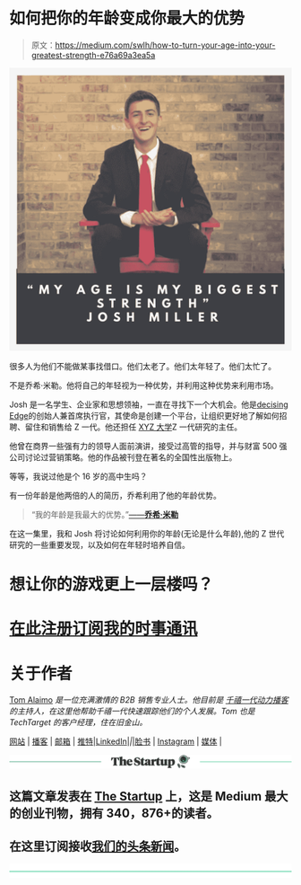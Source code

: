 # 如何把你的年龄变成你最大的优势

> 原文：<https://medium.com/swlh/how-to-turn-your-age-into-your-greatest-strength-e76a69a3ea5a>

![](img/b9df03be13813d0167cf426768ce0999.png)

很多人为他们不能做某事找借口。他们太老了。他们太年轻了。他们太忙了。

不是乔希·米勒。他将自己的年轻视为一种优势，并利用这种优势来利用市场。

Josh 是一名学生、企业家和思想领袖，一直在寻找下一个大机会。他是[decising Edge](https://www.thedecidingedge.com/#intro)的创始人兼首席执行官，其使命是创建一个平台，让组织更好地了解如何招聘、留住和销售给 Z 一代。他还担任 [XYZ 大学](https://www.xyzuniversity.com/)Z 一代研究的主任。

他曾在商界一些强有力的领导人面前演讲，接受过高管的指导，并与财富 500 强公司讨论过营销策略。他的作品被刊登在著名的全国性出版物上。

等等，我说过他是个 16 岁的高中生吗？

有一份年龄是他两倍的人的简历，乔希利用了他的年龄优势。

> “我的年龄是我最大的优势。”[——**乔希·米勒**](https://www.linkedin.com/in/ACoAABz2FIMBPqF4XdW4iVV_ejr44snHakmOCUo/)

在这一集里，我和 Josh 将讨论如何利用你的年龄(无论是什么年龄),他的 Z 世代研究的一些重要发现，以及如何在年轻时培养自信。

# 想让你的游戏更上一层楼吗？

# [在此注册订阅我的时事通讯](http://eepurl.com/c-46aj)

# 关于作者

[Tom Alaimo](https://www.linkedin.com/in/tom-alaimo-573a1878/) *是一位充满激情的 B2B 销售专业人士。他目前是* [*千禧一代动力播客*](https://soundcloud.com/ryan-warner-799706255) *的主持人，在这里他帮助千禧一代快速跟踪他们的个人发展。Tom 也是 TechTarget 的客户经理，住在旧金山。*

[网站](http://tomalaimo.com/) | [播客](https://soundcloud.com/ryan-warner-799706255) | [邮箱](mailto:thomasalaimo7@gmail.com) | [推特](https://twitter.com/TomAlaimo_TTGT)|[LinkedIn](https://www.linkedin.com/in/tom-alaimo-573a1878/)|*|*|[脸书](https://www.facebook.com/thomas.alaimo.12) | [Instagram](http://instagram.com/talaimo7) | [媒体](/@TomAlaimo_TTGT) |

[![](img/308a8d84fb9b2fab43d66c117fcc4bb4.png)](https://medium.com/swlh)

## 这篇文章发表在 [The Startup](https://medium.com/swlh) 上，这是 Medium 最大的创业刊物，拥有 340，876+的读者。

## 在这里订阅接收[我们的头条新闻](http://growthsupply.com/the-startup-newsletter/)。

[![](img/b0164736ea17a63403e660de5dedf91a.png)](https://medium.com/swlh)